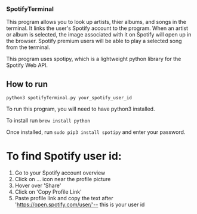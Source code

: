 ### SpotifyTerminal

This program allows you to look up artists, thier albums, and songs in the terminal. It links the user's Spotify account to the program. When an artist or album is selected, the image associated with it on Spotify will open up in the browser. Spotify premium users will be able to play a selected song from the terminal. 

This program uses spotipy, which is a lightweight python library for the Spotify Web API.

## How to run
`python3 spotifyTerminal.py your_spotify_user_id`

To run this program, you will need to have python3 installed. 

To install run
`brew install python`

Once installed, run
`sudo pip3 install spotipy`
and enter your password.



# To find Spotify user id:
1. Go to your Spotify account overview
2. Click on ... icon near the profile picture
3. Hover over 'Share'
4. Click on 'Copy Profile Link'
5. Paste profile link and copy the text after 'https://open.spotify.com/user/'-- this is your user id





